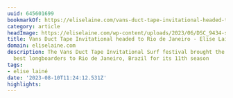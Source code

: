 ```yaml
---
uuid: 645601699
bookmarkOf: https://eliselaine.com/vans-duct-tape-invitational-headed-to-rio-de-janeiro/?fbclid=PAAaaB5pyXsf7oQpdWb0Xg3uBl33-GRVVQOrpHQ0a5Qwys3Dbzs2GanzIn-5g_aem_th_Ab-qHVXYVBT9G1eTUPp6W2PoUrnml2rrg1xC6yDBv7Ye6yuqVXKv722EfKDzLKqTRpU
category: article
headImage: https://eliselaine.com/wp-content/uploads/2023/06/DSC_9434-scaled.jpg
title: Vans Duct Tape Invitational headed to Rio de Janeiro - Elise Lainé
domain: eliselaine.com
description: The Vans Duct Tape Invitational Surf festival brought the 32 world's
  best longboarders to Rio de Janeiro, Brazil for its 11th season
tags:
- elise lainé
date: '2023-08-10T11:24:12.531Z'
highlights: 
---
```



